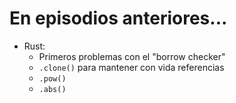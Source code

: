 # En episodios anteriores...

- Rust:
    - Primeros problemas con el "borrow checker"
    - `.clone()` para mantener con vida referencias
    - `.pow()`
    - `.abs()`